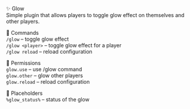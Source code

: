 ✨ Glow  
Simple plugin that allows players to toggle glow effect on themselves and other players.


📜 Commands  
`/glow` – toggle glow effect  
`/glow <player>` – toggle glow effect for a player  
`/glow reload` – reload configuration


🔐 Permissions  
`glow.use` – use /glow command  
`glow.other` – glow other players  
`glow.reload` – reload configuration


🧩 Placeholders  
`%glow_status%` – status of the glow
